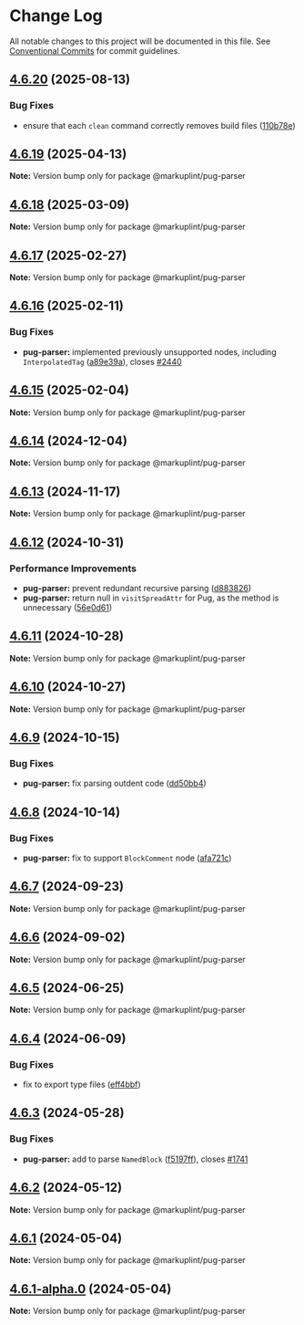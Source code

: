 # Change Log

All notable changes to this project will be documented in this file.
See [Conventional Commits](https://conventionalcommits.org) for commit guidelines.

## [4.6.20](https://github.com/markuplint/markuplint/compare/@markuplint/pug-parser@4.6.19...@markuplint/pug-parser@4.6.20) (2025-08-13)

### Bug Fixes

- ensure that each `clean` command correctly removes build files ([110b78e](https://github.com/markuplint/markuplint/commit/110b78e85379d29a84ca68325127344a87a570b6))

## [4.6.19](https://github.com/markuplint/markuplint/compare/@markuplint/pug-parser@4.6.18...@markuplint/pug-parser@4.6.19) (2025-04-13)

**Note:** Version bump only for package @markuplint/pug-parser

## [4.6.18](https://github.com/markuplint/markuplint/compare/@markuplint/pug-parser@4.6.17...@markuplint/pug-parser@4.6.18) (2025-03-09)

**Note:** Version bump only for package @markuplint/pug-parser

## [4.6.17](https://github.com/markuplint/markuplint/compare/@markuplint/pug-parser@4.6.16...@markuplint/pug-parser@4.6.17) (2025-02-27)

**Note:** Version bump only for package @markuplint/pug-parser

## [4.6.16](https://github.com/markuplint/markuplint/compare/@markuplint/pug-parser@4.6.15...@markuplint/pug-parser@4.6.16) (2025-02-11)

### Bug Fixes

- **pug-parser:** implemented previously unsupported nodes, including `InterpolatedTag` ([a89e39a](https://github.com/markuplint/markuplint/commit/a89e39ab5bc09bfef2c7bc7fdcba65f6b672eb34)), closes [#2440](https://github.com/markuplint/markuplint/issues/2440)

## [4.6.15](https://github.com/markuplint/markuplint/compare/@markuplint/pug-parser@4.6.14...@markuplint/pug-parser@4.6.15) (2025-02-04)

**Note:** Version bump only for package @markuplint/pug-parser

## [4.6.14](https://github.com/markuplint/markuplint/compare/@markuplint/pug-parser@4.6.13...@markuplint/pug-parser@4.6.14) (2024-12-04)

**Note:** Version bump only for package @markuplint/pug-parser

## [4.6.13](https://github.com/markuplint/markuplint/compare/@markuplint/pug-parser@4.6.12...@markuplint/pug-parser@4.6.13) (2024-11-17)

**Note:** Version bump only for package @markuplint/pug-parser

## [4.6.12](https://github.com/markuplint/markuplint/compare/@markuplint/pug-parser@4.6.11...@markuplint/pug-parser@4.6.12) (2024-10-31)

### Performance Improvements

- **pug-parser:** prevent redundant recursive parsing ([d883826](https://github.com/markuplint/markuplint/commit/d883826d25745a31f45e5ba7cde1dfa8f32a358c))
- **pug-parser:** return null in `visitSpreadAttr` for Pug, as the method is unnecessary ([56e0d61](https://github.com/markuplint/markuplint/commit/56e0d61e370872a4328ff3e70a89947bc6fbcf7a))

## [4.6.11](https://github.com/markuplint/markuplint/compare/@markuplint/pug-parser@4.6.10...@markuplint/pug-parser@4.6.11) (2024-10-28)

**Note:** Version bump only for package @markuplint/pug-parser

## [4.6.10](https://github.com/markuplint/markuplint/compare/@markuplint/pug-parser@4.6.9...@markuplint/pug-parser@4.6.10) (2024-10-27)

**Note:** Version bump only for package @markuplint/pug-parser

## [4.6.9](https://github.com/markuplint/markuplint/compare/@markuplint/pug-parser@4.6.8...@markuplint/pug-parser@4.6.9) (2024-10-15)

### Bug Fixes

- **pug-parser:** fix parsing outdent code ([dd50bb4](https://github.com/markuplint/markuplint/commit/dd50bb423bbd1c466fe10c59a1778b5572d60457))

## [4.6.8](https://github.com/markuplint/markuplint/compare/@markuplint/pug-parser@4.6.7...@markuplint/pug-parser@4.6.8) (2024-10-14)

### Bug Fixes

- **pug-parser:** fix to support `BlockComment` node ([afa721c](https://github.com/markuplint/markuplint/commit/afa721cd29cab8a47fa27cefe808d3fb7066b42e))

## [4.6.7](https://github.com/markuplint/markuplint/compare/@markuplint/pug-parser@4.6.6...@markuplint/pug-parser@4.6.7) (2024-09-23)

**Note:** Version bump only for package @markuplint/pug-parser

## [4.6.6](https://github.com/markuplint/markuplint/compare/@markuplint/pug-parser@4.6.5...@markuplint/pug-parser@4.6.6) (2024-09-02)

**Note:** Version bump only for package @markuplint/pug-parser

## [4.6.5](https://github.com/markuplint/markuplint/compare/@markuplint/pug-parser@4.6.4...@markuplint/pug-parser@4.6.5) (2024-06-25)

**Note:** Version bump only for package @markuplint/pug-parser

## [4.6.4](https://github.com/markuplint/markuplint/compare/@markuplint/pug-parser@4.6.3...@markuplint/pug-parser@4.6.4) (2024-06-09)

### Bug Fixes

- fix to export type files ([eff4bbf](https://github.com/markuplint/markuplint/commit/eff4bbfd127574809dc5e15d7cafe87699758ee0))

## [4.6.3](https://github.com/markuplint/markuplint/compare/@markuplint/pug-parser@4.6.2...@markuplint/pug-parser@4.6.3) (2024-05-28)

### Bug Fixes

- **pug-parser:** add to parse `NamedBlock` ([f5197ff](https://github.com/markuplint/markuplint/commit/f5197ffd5281a9a67ad62dfc340b4422a3c20237)), closes [#1741](https://github.com/markuplint/markuplint/issues/1741)

## [4.6.2](https://github.com/markuplint/markuplint/compare/@markuplint/pug-parser@4.6.1...@markuplint/pug-parser@4.6.2) (2024-05-12)

**Note:** Version bump only for package @markuplint/pug-parser

## [4.6.1](https://github.com/markuplint/markuplint/compare/@markuplint/pug-parser@4.6.1-alpha.0...@markuplint/pug-parser@4.6.1) (2024-05-04)

**Note:** Version bump only for package @markuplint/pug-parser

## [4.6.1-alpha.0](https://github.com/markuplint/markuplint/compare/@markuplint/pug-parser@4.6.0...@markuplint/pug-parser@4.6.1-alpha.0) (2024-05-04)

**Note:** Version bump only for package @markuplint/pug-parser
